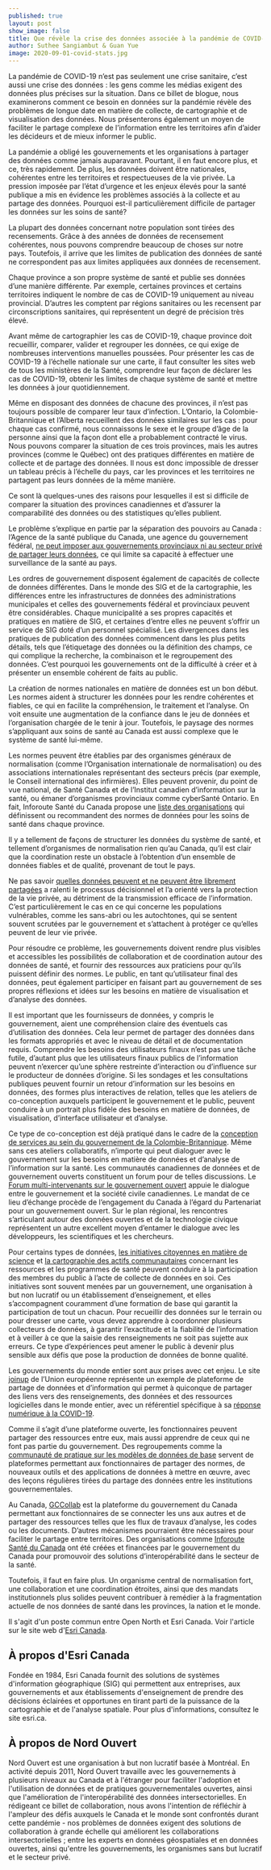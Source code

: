 ```yaml
---
published: true
layout: post
show_image: false
title: Que révèle la crise des données associée à la pandémie de COVID-19?
author: Suthee Sangiambut & Guan Yue
image: 2020-09-01-covid-stats.jpg
---
```

La pandémie de COVID-19 n’est pas seulement une crise sanitaire, c’est aussi une crise des données : les gens comme les médias exigent des données plus précises sur la situation. Dans ce billet de blogue, nous examinerons comment ce besoin en données sur la pandémie révèle des problèmes de longue date en matière de collecte, de cartographie et de visualisation des données. Nous présenterons également un moyen de faciliter le partage complexe de l’information entre les territoires afin d’aider les décideurs et de mieux informer le public.

La pandémie a obligé les gouvernements et les organisations à partager des données comme jamais auparavant. Pourtant, il en faut encore plus, et ce, très rapidement. De plus, les données doivent être nationales, cohérentes entre les territoires et respectueuses de la vie privée. La pression imposée par l’état d’urgence et les enjeux élevés pour la santé publique a mis en évidence les problèmes associés à la collecte et au partage des données. Pourquoi est-il particulièrement difficile de partager les données sur les soins de santé?

La plupart des données concernant notre population sont tirées des recensements. Grâce à des années de données de recensement cohérentes, nous pouvons comprendre beaucoup de choses sur notre pays. Toutefois, il arrive que les limites de publication des données de santé ne correspondent pas aux limites appliquées aux données de recensement.

Chaque province a son propre système de santé et publie ses données d’une manière différente. Par exemple, certaines provinces et certains territoires indiquent le nombre de cas de COVID-19 uniquement au niveau provincial. D’autres les comptent par régions sanitaires ou les recensent par circonscriptions sanitaires, qui représentent un degré de précision très élevé.

Avant même de cartographier les cas de COVID-19, chaque province doit recueillir, comparer, valider et regrouper les données, ce qui exige de nombreuses interventions manuelles poussées. Pour présenter les cas de COVID-19 à l’échelle nationale sur une carte, il faut consulter les sites web de tous les ministères de la Santé, comprendre leur façon de déclarer les cas de COVID-19, obtenir les limites de chaque système de santé et mettre les données à jour quotidiennement.

Même en disposant des données de chacune des provinces, il n’est pas toujours possible de comparer leur taux d’infection. L’Ontario, la Colombie-Britannique et l’Alberta recueillent des données similaires sur les cas : pour chaque cas confirmé, nous connaissons le sexe et le groupe d’âge de la personne ainsi que la façon dont elle a probablement contracté le virus. Nous pouvons comparer la situation de ces trois provinces, mais les autres provinces (comme le Québec) ont des pratiques différentes en matière de collecte et de partage des données. Il nous est donc impossible de dresser un tableau précis à l’échelle du pays, car les provinces et les territoires ne partagent pas leurs données de la même manière.

Ce sont là quelques-unes des raisons pour lesquelles il est si difficile de comparer la situation des provinces canadiennes et d’assurer la comparabilité des données ou des statistiques qu’elles publient.

Le problème s’explique en partie par la séparation des pouvoirs au Canada : l’Agence de la santé publique du Canada, une agence du gouvernement fédéral, [ne peut imposer aux gouvernements provinciaux ni au secteur privé de partager leurs données](https://www.theglobeandmail.com/opinion/article-vulnerabilities-in-governance-of-public-health-and-covid-19/), ce qui limite sa capacité à effectuer une surveillance de la santé au pays.

Les ordres de gouvernement disposent également de capacités de collecte de données différentes. Dans le monde des SIG et de la cartographie, les différences entre les infrastructures de données des administrations municipales et celles des gouvernements fédéral et provinciaux peuvent être considérables. Chaque municipalité a ses propres capacités et pratiques en matière de SIG, et certaines d’entre elles ne peuvent s’offrir un service de SIG doté d’un personnel spécialisé. Les divergences dans les pratiques de publication des données commencent dans les plus petits détails, tels que l’étiquetage des données ou la définition des champs, ce qui complique la recherche, la combinaison et le regroupement des données. C’est pourquoi les gouvernements ont de la difficulté à créer et à présenter un ensemble cohérent de faits au public.

La création de normes nationales en matière de données est un bon début. Les normes aident à structurer les données pour les rendre cohérentes et fiables, ce qui en facilite la compréhension, le traitement et l’analyse. On voit ensuite une augmentation de la confiance dans le jeu de données et l’organisation chargée de le tenir à jour. Toutefois, le paysage des normes s’appliquant aux soins de santé au Canada est aussi complexe que le système de santé lui-même.

Les normes peuvent être établies par des organismes généraux de normalisation (comme l’Organisation internationale de normalisation) ou des associations internationales représentant des secteurs précis (par exemple, le Conseil international des infirmières). Elles peuvent provenir, du point de vue national, de Santé Canada et de l’Institut canadien d’information sur la santé, ou émaner d’organismes provinciaux comme cyberSanté Ontario. En fait, Inforoute Santé du Canada propose une [liste des organisations](https://infocentral.infoway-inforoute.ca/fr/normes/standards-in-canada-fr) qui définissent ou recommandent des normes de données pour les soins de santé dans chaque province.

Il y a tellement de façons de structurer les données du système de santé, et tellement d’organismes de normalisation rien qu’au Canada, qu’il est clair que la coordination reste un obstacle à l’obtention d’un ensemble de données fiables et de qualité, provenant de tout le pays.

Ne pas savoir [quelles données peuvent et ne peuvent être librement partagées](https://www.publichealthontario.ca/-/media/documents/L/2019/ldcp-health-equity-summary-2019.pdf?la=en) a ralenti le processus décisionnel et l’a orienté vers la protection de la vie privée, au détriment de la transmission efficace de l’information. C’est particulièrement le cas en ce qui concerne les populations vulnérables, comme les sans-abri ou les autochtones, qui se sentent souvent scrutées par le gouvernement et s’attachent à protéger ce qu’elles peuvent de leur vie privée.

Pour résoudre ce problème, les gouvernements doivent rendre plus visibles et accessibles les possibilités de collaboration et de coordination autour des données de santé, et fournir des ressources aux praticiens pour qu’ils puissent définir des normes. Le public, en tant qu’utilisateur final des données, peut également participer en faisant part au gouvernement de ses propres réflexions et idées sur les besoins en matière de visualisation et d’analyse des données.

Il est important que les fournisseurs de données, y compris le gouvernement, aient une compréhension claire des éventuels cas d’utilisation des données. Cela leur permet de partager des données dans les formats appropriés et avec le niveau de détail et de documentation requis. Comprendre les besoins des utilisateurs finaux n’est pas une tâche futile, d’autant plus que les utilisateurs finaux publics de l’information peuvent n’exercer qu’une sphère restreinte d’interaction ou d’influence sur le producteur de données d’origine. Si les sondages et les consultations publiques peuvent fournir un retour d’information sur les besoins en données, des formes plus interactives de relation, telles que les ateliers de co-conception auxquels participent le gouvernement et le public, peuvent conduire à un portrait plus fidèle des besoins en matière de données, de visualisation, d’interface utilisateur et d’analyse.

Ce type de co-conception est déjà pratiqué dans le cadre de la [conception de services au sein du gouvernement de la Colombie-Britannique](https://www2.gov.bc.ca/gov/content/governments/services-for-government/service-experience-digital-delivery/service-design/service-design-phases/discovery/co-design-workshop). Même sans ces ateliers collaboratifs, n’importe qui peut dialoguer avec le gouvernement sur les besoins en matière de données et d’analyse de l’information sur la santé. Les communautés canadiennes de données et de gouvernement ouverts constituent un forum pour de telles discussions. Le [Forum multi-intervenants sur le gouvernement ouvert](https://ouvert.canada.ca/fr/forum-multi-intervenants-gouvernement-ouvert) appuie le dialogue entre le gouvernement et la société civile canadiennes. Le mandat de ce lieu d’échange procède de l’engagement du Canada à l’égard du Partenariat pour un gouvernement ouvert. Sur le plan régional, les rencontres s’articulant autour des données ouvertes et de la technologie civique représentent un autre excellent moyen d’entamer le dialogue avec les développeurs, les scientifiques et les chercheurs.

Pour certains types de données, [les initiatives citoyennes en matière de science](https://www.citizenscience.org/covid-19/) et [la cartographie des actifs communautaires](https://doi.org/10.1177%2F2373379916664736) concernant les ressources et les programmes de santé peuvent conduire à la participation des membres du public à l’acte de collecte de données en soi. Ces initiatives sont souvent menées par un gouvernement, une organisation à but non lucratif ou un établissement d’enseignement, et elles s’accompagnent couramment d’une formation de base qui garantit la participation de tout un chacun. Pour recueillir des données sur le terrain ou pour dresser une carte, vous devez apprendre à coordonner plusieurs collecteurs de données, à garantir l’exactitude et la fiabilité de l’information et à veiller à ce que la saisie des renseignements ne soit pas sujette aux erreurs. Ce type d’expériences peut amener le public à devenir plus sensible aux défis que pose la production de données de bonne qualité.

Les gouvernements du monde entier sont aux prises avec cet enjeu. Le site [joinup](https://joinup.ec.europa.eu/) de l’Union européenne représente un exemple de plateforme de partage de données et d’information qui permet à quiconque de partager des liens vers des renseignements, des données et des ressources logicielles dans le monde entier, avec un référentiel spécifique à sa [réponse numérique à la COVID-19](https://joinup.ec.europa.eu/collection/digital-response-covid-19).

Comme il s’agit d’une plateforme ouverte, les fonctionnaires peuvent partager des ressources entre eux, mais aussi apprendre de ceux qui ne font pas partie du gouvernement. Des regroupements comme la [communauté de pratique sur les modèles de données de base](https://joinup.ec.europa.eu/collection/semantic-interoperability-community-semic/document/community-practice-core-data-models) servent de plateformes permettant aux fonctionnaires de partager des normes, de nouveaux outils et des applications de données à mettre en œuvre, avec des leçons régulières tirées du partage des données entre les institutions gouvernementales.

Au Canada, [GCCollab](https://gccollab.ca/a_propos) est la plateforme du gouvernement du Canada permettant aux fonctionnaires de se connecter les uns aux autres et de partager des ressources telles que les flux de travaux d’analyse, les codes ou les documents. D’autres mécanismes pourraient être nécessaires pour faciliter le partage entre territoires. Des organisations comme [Inforoute Santé du Canada](https://www.infoway-inforoute.ca/fr/) ont été créées et financées par le gouvernement du Canada pour promouvoir des solutions d’interopérabilité dans le secteur de la santé.

Toutefois, il faut en faire plus. Un organisme central de normalisation fort, une collaboration et une coordination étroites, ainsi que des mandats institutionnels plus solides peuvent contribuer à remédier à la fragmentation actuelle de nos données de santé dans les provinces, la nation et le monde. 

Il s'agit d'un poste commun entre Open North et Esri Canada. Voir l'article sur le site web d'[Esri Canada](https://ressources.esri.ca/nouvelles-et-mises-a-jour/que-revele-la-crise-des-donnees-associee-a-la-pandemie-de-covid-19).

## À propos d'Esri Canada

Fondée en 1984, Esri Canada fournit des solutions de systèmes d'information géographique (SIG) qui permettent aux entreprises, aux gouvernements et aux établissements d'enseignement de prendre des décisions éclairées et opportunes en tirant parti de la puissance de la cartographie et de l'analyse spatiale. Pour plus d'informations, consultez le site esri.ca.

## À propos de Nord Ouvert

Nord Ouvert est une organisation à but non lucratif basée à Montréal. En activité depuis 2011, Nord Ouvert travaille avec les gouvernements à plusieurs niveaux au Canada et à l'étranger pour faciliter l'adoption et l'utilisation de données et de pratiques gouvernementales ouvertes, ainsi que l'amélioration de l'interopérabilité des données intersectorielles. En rédigeant ce billet de collaboration, nous avons l'intention de réfléchir à l'ampleur des défis auxquels le Canada et le monde sont confrontés durant cette pandémie - nos problèmes de données exigent des solutions de collaboration à grande échelle qui améliorent les collaborations intersectorielles ; entre les experts en données géospatiales et en données ouvertes, ainsi qu'entre les gouvernements, les organismes sans but lucratif et le secteur privé.

